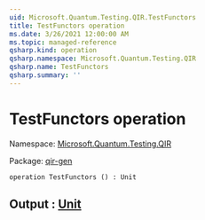 ```yaml
---
uid: Microsoft.Quantum.Testing.QIR.TestFunctors
title: TestFunctors operation
ms.date: 3/26/2021 12:00:00 AM
ms.topic: managed-reference
qsharp.kind: operation
qsharp.namespace: Microsoft.Quantum.Testing.QIR
qsharp.name: TestFunctors
qsharp.summary: ''
---
```


# TestFunctors operation

Namespace: [Microsoft.Quantum.Testing.QIR](xref:Microsoft.Quantum.Testing.QIR)

Package: [qir-gen](https://nuget.org/packages/qir-gen)




```qsharp
operation TestFunctors () : Unit
```


## Output : [Unit](xref:microsoft.quantum.lang-ref.unit)

